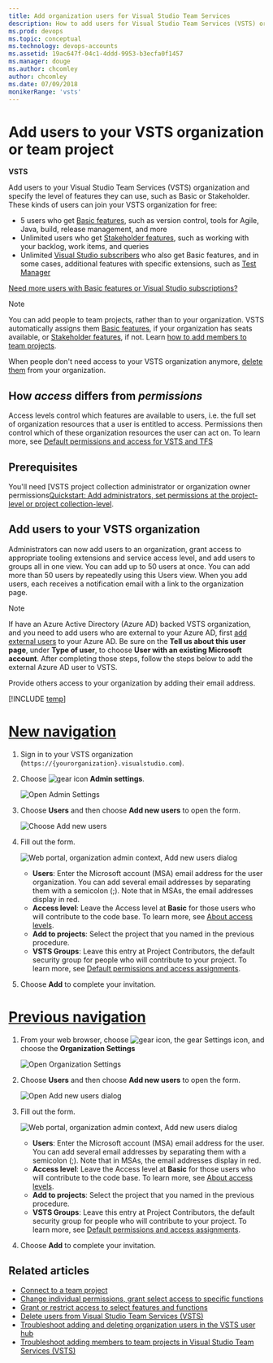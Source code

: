 ```yaml
---
title: Add organization users for Visual Studio Team Services
description: How to add users for Visual Studio Team Services (VSTS) organization or team project
ms.prod: devops
ms.topic: conceptual
ms.technology: devops-accounts
ms.assetid: 19ac647f-04c1-4ddd-9953-b3ecfa0f1457
ms.manager: douge
ms.author: chcomley
author: chcomley
ms.date: 07/09/2018
monikerRange: 'vsts'
---
```


# Add users to your VSTS organization or team project

**VSTS**

Add users to your Visual Studio Team Services (VSTS) organization and specify the level of features they can use, such as Basic or Stakeholder.
These kinds of users can join your VSTS organization for free:

* 5 users who get [Basic features](https://visualstudio.microsoft.com/team-services/compare-features/),
such as version control, tools for Agile, Java, build, release management, and more
* Unlimited users who get [Stakeholder features](https://visualstudio.microsoft.com/team-services/compare-features/),
such as working with your backlog, work items, and queries
* Unlimited [Visual Studio subscribers](https://visualstudio.microsoft.com/team-services/compare-features/)
who also get Basic features, and in some cases, additional features with specific extensions, such as
[Test Manager](https://marketplace.visualstudio.com/items?itemName=ms.vss-testmanager-web)

[Need more users with Basic features or Visual Studio subscriptions?](add-basic-or-vs-subscription-users.md)

> [!NOTE]
> You can add people to team projects,
> rather than to your organization. VSTS automatically assigns them
> [Basic features](https://visualstudio.microsoft.com/team-services/compare-features/),
> if your organization has seats available,
> or [Stakeholder features](https://visualstudio.microsoft.com/team-services/compare-features/),
> if not. Learn [how to add members to team projects](add-team-members-vs.md).
>
> When people don't need access to your VSTS organization anymore, [delete them](delete-organization-users.md) from your organization.

## How *access* differs from *permissions*

Access levels control which features are available to users, i.e. the full set of organization resources that a user is entitled to access. Permissions then control which of these organization resources the user can act on. To learn more, see [Default permissions and access for VSTS and TFS](../../security/permissions-access.md)

## Prerequisites

You'll need [VSTS project collection administrator or organization owner permissions[Quickstart: Add administrators, set permissions at the project-level or project collection-level](../security/set-project-collection-level-permissions.md?toc=/vsts/organizations/accounts/toc.json&bc=/vsts/organizations/accounts/breadcrumb/toc.json).

## Add users to your VSTS organization

Administrators can now add users to an organization, grant access to appropriate tooling extensions and service access level,
and add users to groups all in one view. You can add up to 50 users at once.  You can add more than 50 users by repeatedly
using this Users view.  When you add users, each receives a notification email with a
link to the organization page.

 > [!NOTE]
 > If have an Azure Active Directory (Azure AD) backed VSTS organization, and you need to add users who are external to your Azure AD, first [add external users](https://docs.microsoft.com/en-us/vsts/organizations/accounts/add-external-user?view=vsts) to
 > your Azure AD.  Be sure on the **Tell us about this user page**, under **Type of user**, to choose **User with an
 > existing Microsoft account**.  After completing those steps, follow the steps below to add the external Azure AD
 > user to VSTS.

Provide others access to your organization by adding their email address.

[!INCLUDE [temp](../../work/_shared/new-agile-hubs-feature.md)]

# [New navigation](#tab/new-nav)

1. Sign in to your VSTS organization (```https://{yourorganization}.visualstudio.com```).

2. Choose ![gear icon](../../_img/icons/gear-icon.png) **Admin settings**.

    ![Open Admin Settings](_img/_shared/open-admin-settings-vert.png)
 
3. Choose **Users** and then choose **Add new users** to open the form.

   ![Choose Add new users](_img/_shared/add-new-users.png)

4. Fill out the form.

   ![Web portal, organization admin context, Add new users dialog](_img/add-organization-users-from-user-hub/invite-users-add-user-dialog.png)

   * **Users**: Enter the Microsoft account (MSA) email address for the user organization. You can add several email addresses by separating them with a semicolon (;). Note that in MSAs, the email addresses display in red.
   * **Access level**: Leave the Access level at **Basic** for those users who will contribute to the code base. To learn more, see [About access levels](../../organizations/security/access-levels.md).
   * **Add to projects**: Select the project that you named in the previous procedure.
   * **VSTS Groups**: Leave this entry at Project Contributors, the default security group for people who will contribute to your project. To learn more, see [Default permissions and access assignments](../../organizations/security/permissions-access.md).

5. Choose **Add** to complete your invitation.


# [Previous navigation](#tab/previous-nav)

1. From your web browser, choose ![gear icon](../../_img/icons/gear-icon.png), the gear Settings icon, and choose the **Organization Settings**

   ![Open Organization Settings](../../user-guide/_img/sign-up/open-organization-settings.png)

2. Choose **Users** and then choose **Add new users** to open the form.

   ![Open Add new users dialog](../../user-guide/_img/sign-up/add-new-users.png)

3. Fill out the form.

   ![Web portal, organization admin context, Add new users dialog](../../user-guide/_img/invite-users-add-user-dialog.png)

   * **Users**: Enter the Microsoft account (MSA) email address for the user. You can add several email addresses by separating them with a semicolon (;). Note that in MSAs, the email addresses display in red.
   * **Access level**: Leave the Access level at **Basic** for those users who will contribute to the code base. To learn more, see [About access levels](../../organizations/security/access-levels.md).
   * **Add to projects**: Select the project that you named in the previous procedure.
   * **VSTS Groups**: Leave this entry at Project Contributors, the default security group for people who will contribute to your project. To learn more, see [Default permissions and access assignments](../../organizations/security/permissions-access.md).

4. Choose **Add** to complete your invitation.

<!---
Go to the User Hub:

![go to the user hub](_img/_shared/users-hub-updated.png)

Choose **Add new users** below "Manage users".

![Choose the Add Users button](_img/user-hub/add-users-button-718.png)

Then fill in the "Add new users" dialog:

![Add users by inviting them to the organization](_img/user-hub/add-users.png)

Next steps: [Manage users in table view](manage-users-table-view.md)
-->

## Related articles

* [Connect to a team project](../../organizations/projects/connect-to-projects.md)
* [Change individual permissions, grant select access to specific functions](../../organizations/security/change-individual-permissions.md)
* [Grant or restrict access to select features and functions](../../organizations/security/restrict-access.md)
* [Delete users from Visual Studio Team Services (VSTS)](delete-organization-users.md)
* [Troubleshoot adding and deleting organization users in the VSTS user hub](faq-add-delete-users.md)
* [Troubleshoot adding members to team projects in Visual Studio Team Services (VSTS)](faq-add-team-members.md)
